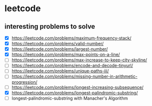 # leetcode

## interesting problems to solve

- [x] https://leetcode.com/problems/maximum-frequency-stack/
- [x] https://leetcode.com/problems/valid-number/
- [x] https://leetcode.com/problems/largest-number/
- [x] https://leetcode.com/problems/max-points-on-a-line/
- [ ] https://leetcode.com/problems/max-increase-to-keep-city-skyline/
- [ ] https://leetcode.com/problems/encode-and-decode-tinyurl/
- [ ] https://leetcode.com/problems/unique-paths-iii/
- [ ] https://leetcode.com/problems/missing-number-in-arithmetic-progression/
- [ ] https://leetcode.com/problems/longest-increasing-subsequence/
- [x] https://leetcode.com/problems/longest-palindromic-substring/
- [ ] longest-palindromic-substring with Manacher's Algorithm
